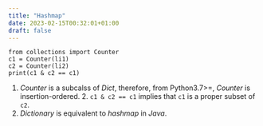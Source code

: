 ```yaml
---
title: "Hashmap"
date: 2023-02-15T00:32:01+01:00
draft: false
---
```

```
from collections import Counter
c1 = Counter(li1)
c2 = Counter(li2)
print(c1 & c2 == c1) 
```
1. *Counter* is a subcalss of *Dict*, therefore, from Python3.7>=, *Counter* is insertion-ordered. 2. `c1 & c2 == c1` implies that `c1` is a proper subset of `c2`.
3. *Dictionary* is equivalent to *hashmap* in *Java*. 


